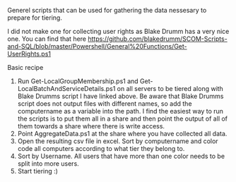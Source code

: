 Generel scripts that can be used for gathering the data nessesary to prepare for tiering. 

I did not make one for collecting user rights as Blake Drumm has a very nice one. You can find that here
https://github.com/blakedrumm/SCOM-Scripts-and-SQL/blob/master/Powershell/General%20Functions/Get-UserRights.ps1

Basic recipe
1. Run Get-LocalGroupMembership.ps1 and Get-LocalBatchAndServiceDetails.ps1 on all servers to be tiered along with Blake Drumms script I have linked above. Be aware that Blake Drumms script does not output files with different names, so add the computername as a variable into the path. 
   I find the easiest way to run the scripts is to put them all in a share and then point the output of all of them towards a share where there is write access.
2. Point AggregateData.ps1 at the share where you have collected all data.
3. Open the resulting csv file in excel. Sort by computername and color code all computers according to what tier they belong to.
4. Sort by Username. All users that have more than one color needs to be split into more users.
5. Start tiering :)

